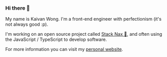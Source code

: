 ### Hi there 👋

<p>
My name is Kaivan Wong. I'm a front-end engineer with perfectionism (it's not always good :p). 
</p>

<p>
I'm working on an open source project called  <a href="https://github.com/stacknax">Stack Nax 💚</a>, and often using the JavaScript / TypeScript to develop software.
</p>

<p>
For more information you can visit my <a href="https://kaivanwong.me">personal website</a>.
</p>
